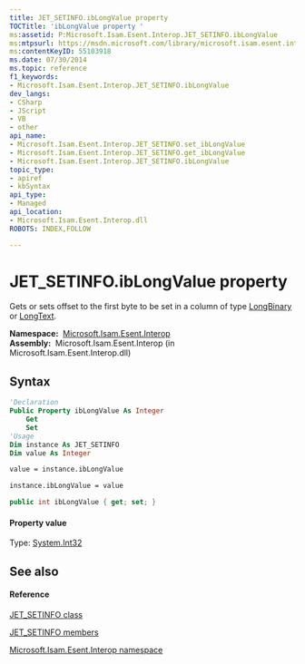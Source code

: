 ```yaml
---
title: JET_SETINFO.ibLongValue property 
TOCTitle: 'ibLongValue property '
ms:assetid: P:Microsoft.Isam.Esent.Interop.JET_SETINFO.ibLongValue
ms:mtpsurl: https://msdn.microsoft.com/library/microsoft.isam.esent.interop.jet_setinfo.iblongvalue(v=EXCHG.10)
ms:contentKeyID: 55103918
ms.date: 07/30/2014
ms.topic: reference
f1_keywords:
- Microsoft.Isam.Esent.Interop.JET_SETINFO.ibLongValue
dev_langs:
- CSharp
- JScript
- VB
- other
api_name: 
- Microsoft.Isam.Esent.Interop.JET_SETINFO.set_ibLongValue
- Microsoft.Isam.Esent.Interop.JET_SETINFO.get_ibLongValue
- Microsoft.Isam.Esent.Interop.JET_SETINFO.ibLongValue
topic_type: 
- apiref
- kbSyntax
api_type: 
- Managed
api_location: 
- Microsoft.Isam.Esent.Interop.dll
ROBOTS: INDEX,FOLLOW

---
```


# JET_SETINFO.ibLongValue property

Gets or sets offset to the first byte to be set in a column of type [LongBinary](hh577895\(v=exchg.10\).md) or [LongText](hh577895\(v=exchg.10\).md).

**Namespace:**  [Microsoft.Isam.Esent.Interop](hh596136\(v=exchg.10\).md)  
**Assembly:**  Microsoft.Isam.Esent.Interop (in Microsoft.Isam.Esent.Interop.dll)

## Syntax

``` vb
'Declaration
Public Property ibLongValue As Integer
    Get
    Set
'Usage
Dim instance As JET_SETINFO
Dim value As Integer

value = instance.ibLongValue

instance.ibLongValue = value
```

``` csharp
public int ibLongValue { get; set; }
```

#### Property value

Type: [System.Int32](https://docs.microsoft.com/dotnet/api/system.int32?redirectedfrom=MSDN)  

## See also

#### Reference

[JET_SETINFO class](dn351059\(v=exchg.10\).md)

[JET_SETINFO members](dn351029\(v=exchg.10\).md)

[Microsoft.Isam.Esent.Interop namespace](hh596136\(v=exchg.10\).md)

